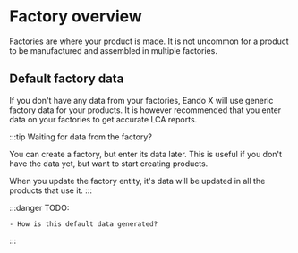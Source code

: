 # Factory overview

Factories are where your product is made. It is not uncommon for a product to be manufactured and assembled in multiple factories.

## Default factory data

If you don't have any data from your factories, Eando X will use generic factory data for your products. It is however recommended that you enter data on your factories to get accurate LCA reports.

:::tip Waiting for data from the factory?

You can create a factory, but enter its data later. This is useful if you don't have the data yet, but want to start creating products.

When you update the factory entity, it's data will be updated in all the products that use it.
:::

:::danger TODO:

    - How is this default data generated?

:::
